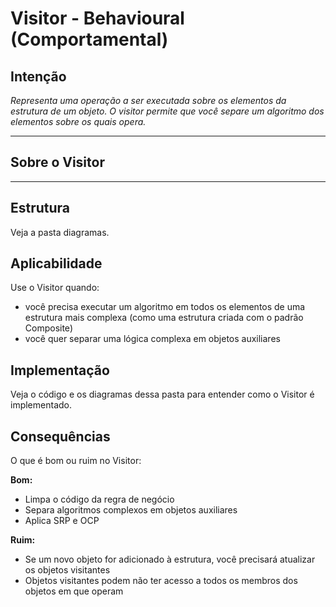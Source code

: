 # Visitor - Behavioural (Comportamental)

## Intenção

*Representa uma operação a ser executada sobre os elementos da estrutura de um objeto. O visitor permite que você separe um algoritmo dos elementos sobre os quais opera.*

---

## Sobre o Visitor



---

## Estrutura

Veja a pasta diagramas.

## Aplicabilidade

Use o Visitor quando:

- você precisa executar um algoritmo em todos os elementos de uma estrutura mais complexa (como uma estrutura criada com o padrão Composite)
- você quer separar uma lógica complexa em objetos auxiliares

## Implementação

Veja o código e os diagramas dessa pasta para entender como o Visitor é implementado.

## Consequências

O que é bom ou ruim no Visitor:

**Bom:**
- Limpa o código da regra de negócio
- Separa algoritmos complexos em objetos auxiliares
- Aplica SRP e OCP

**Ruim:**
- Se um novo objeto for adicionado à estrutura, você precisará atualizar os objetos visitantes
- Objetos visitantes podem não ter acesso a todos os membros dos objetos em que operam
